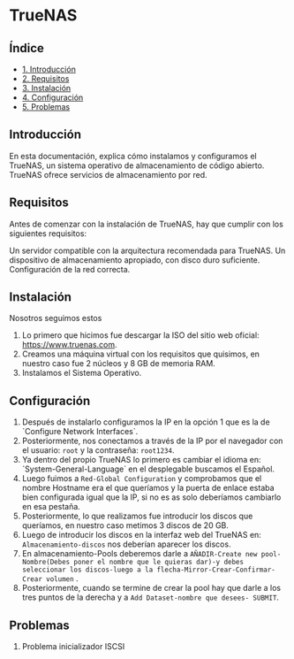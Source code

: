 # TrueNAS


## Índice

- [1. Introducción](#introducción)
- [2. Requisitos](#requisitos)
- [3. Instalación](#instalación)
- [4. Configuración](#configuración)
- [5. Problemas](#problemas-conocidos)


## Introducción

En esta documentación, explica cómo instalamos y configuramos el TrueNAS, un sistema operativo de almacenamiento de código abierto. TrueNAS ofrece servicios de almacenamiento por red.

## Requisitos

Antes de comenzar con la instalación de TrueNAS, hay que cumplir con los siguientes requisitos:

Un servidor compatible con la arquitectura recomendada para TrueNAS.
Un dispositivo de almacenamiento apropiado, con disco duro suficiente.
Configuración de la red correcta.

## Instalación

Nosotros seguimos estos 
  1. Lo primero que hicimos fue descargar la ISO del sitio web oficial: https://www.truenas.com.
  2. Creamos una máquina virtual con los requisitos que quisimos, en nuestro caso fue 2 núcleos y 8 GB de memoria RAM.
  3. Instalamos el Sistema Operativo.
  

## Configuración

  1. Después de instalarlo configuramos la IP en la opción 1 que es la de ´Configure Network Interfaces`.
  2. Posteriormente, nos conectamos a través de la IP por el navegador con el usuario: `root` y la contraseña: `root1234`.
  3. Ya dentro del propio TrueNAS lo primero es cambiar el idioma en: `System-General-Language´ en el desplegable buscamos el Español.
  4. Luego fuimos a `Red-Global Configuration` y comprobamos que el nombre Hostname era el que queríamos y la puerta de enlace estaba bien configurada igual que la IP, si no es as solo deberíamos cambiarlo en esa pestaña.
  5. Posteriormente, lo que realizamos fue introducir los discos que queríamos, en nuestro caso metimos 3 discos de 20 GB.
  6. Luego de introducir los discos en la interfaz web del TrueNAS en: `Almacenamiento-discos` nos deberían aparecer los discos.
  7. En almacenamiento-Pools deberemos darle a `AÑADIR-Create new pool-Nombre(Debes poner el nombre que le quieras dar)-y debes seleccionar los discos-luego a la flecha-Mirror-Crear-Confirmar-Crear volumen` .
  8. Posteriormente, cuando se termine de crear la pool hay que darle a los tres puntos de la derecha y a `Add Dataset-nombre que desees- SUBMIT`.

## Problemas

  1. Problema inicializador ISCSI 




